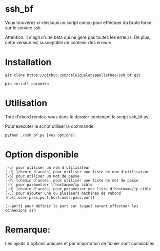 # ssh_bf

Vous trouverez ci-dessous un script conçu pour effectuer du brute force sur le service ssh.

Attention: il s'agit d'une bêta qui ne gère pas toutes les erreurs. De plus, cette version est susceptible de contenir des erreurs.

# Installation

    git clone https://github.com/celuiquelonappelletheo/ssh_bf.git

    pip install paramiko

# Utilisation

Tout d'abord rendez-vous dans le dossier contenant le script ssh_bf.py

Pour executer le script utiliser la commande:

    python ./ssh_bf.py [vos options]

# Option disponible

    [-u] pour utiliser un nom d'utilisateur
    [-U] [chemin d'accès] pour utiliser une liste de nom d'utilisateur
    [-p] pour utiliser un mot de passe
    [-P] [chemin d'accès] pour utiliser une liste de mot de passe
    [-h] pour parametrer l'hostanme/ip cible
    [-H] [chemin d'accès] pour parametrer une liste d'hostname/ip cible
    [-J] pour ajouter une ou plusieurs machines de rebond (host:user:pass:port,host:user:pass:port)

    [--port] pour définir le port sur lequel seront effectuer les connexions ssh
    
# Remarque:
Les ajouts d'options uniques et par importation de fichier sont cumulables.
